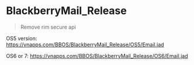 # BlackberryMail_Release

> Remove rim secure api

 
OS5 version:
https://vnapps.com/BBOS/BlackberryMail_Release/OS5/Email.jad

OS6 or 7:
https://vnapps.com/BBOS/BlackberryMail_Release/OS6/Email.jad
